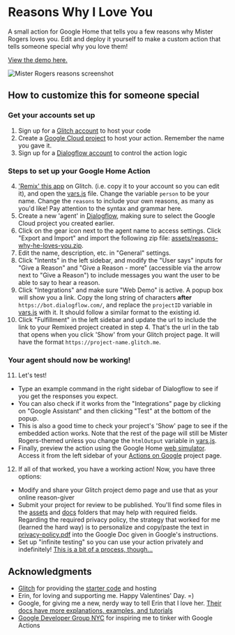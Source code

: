# Reasons Why I Love You

A small action for Google Home that tells you a few reasons why Mister Rogers loves you. Edit and deploy it yourself to make a custom action that tells someone special why you love them!

[View the demo here.](https://reasons-why-i-love-you.glitch.me)

![Mister Rogers reasons screenshot](https://raw.githubusercontent.com/veekas/reasons-why-i-love-you/master/assets/mister-rogers-screenshot.jpeg?token=ADvHnmWPEU-874UcblVRTKmjcoiiYaTsks5ajaB_wA%3D%3D)

## How to customize this for someone special

### Get your accounts set up
 1. Sign up for a [Glitch account](https://glitch.com) to host your code
 2. Create a [Google Cloud project](https://console.cloud.google.com/project) to host your action. Remember the name you gave it.
 3. Sign up for a [Dialogflow account](https://dialogflow.com) to control the action logic

### Steps to set up your Google Home Action
4. ['Remix' this app](https://glitch.com/edit/#!/remix/reasons-why-i-love-you) on Glitch. (i.e. copy it to your account so you can edit it), and open the [vars.js](vars.js) file. Change the variable `person` to be your name. Change the `reasons` to include your own reasons, as many as you'd like! Pay attention to the syntax and grammar here.
5. Create a new 'agent' in [Dialogflow](https://console.dialogflow.com/api-client/#/newAgent), making sure to select the Google Cloud project you created earlier.
6. Click on the gear icon next to the agent name to access settings. Click "Export and Import" and import the following zip file: [assets/reasons-why-he-loves-you.zip](assets/reasons-why-he-loves-you.zip).
7. Edit the name, description, etc. in "General" settings.
8. Click "Intents" in the left sidebar, and modify the "User says" inputs for "Give a Reason" and "Give a Reason - more" (accessible via the arrow next to "Give a Reason") to include messages you want the user to be able to say to hear a reason.
9. Click "Integrations" and make sure "Web Demo" is active. A popup box will show you a link. Copy the long string of characters **after** `https://bot.dialogflow.com/`, and replace the `projectID` variable in [vars.js](vars.js) with it. It should follow a similar format to the existing id.
10. Click "Fulfillment" in the left sidebar and update the url to include the link to your Remixed project created in step 4. That's the url in the tab that opens when you click 'Show' from your Glitch project page. It will have the format `https://project-name.glitch.me`.

### Your agent should now be working!
11. Let's test!
  - Type an example command in the right sidebar of Dialogflow to see if you get the responses you expect.
  - You can also check if it works from the "Integrations" page by clicking on "Google Assistant" and then clicking "Test" at the bottom of the popup.
  - This is also a good time to check your project's 'Show' page to see if the embedded action works. Note that the rest of the page will still be Mister Rogers-themed unless you change the `htmlOutput` variable in [vars.js](vars.js).
  - Finally, preview the action using the Google Home [web simulator](https://developers.google.com/actions/tools/web-simulator). Access it from the left sidebar of your [Actions on Google](https://console.actions.google.com) project page.
12. If all of that worked, you have a working action! Now, you have three options:
  - Modify and share your Glitch project demo page and use that as your online reason-giver
  - Submit your project for review to be published. You'll find some files in the [assets](assets/) and [docs](docs/) folders that may help with required fields. Regarding the required privacy policy, the strategy that worked for me (learned the hard way) is to personalize and copy/paste the text in [privacy-policy.pdf](docs/privacy-policy.pdf) into the Google Doc given in Google's instructions.
  - Set up "infinite testing" so you can use your action privately and indefinitely! [This is a bit of a process, though...](https://medium.com/google-cloud/how-to-create-a-custom-private-google-home-action-260e2c512fc)

## Acknowledgments

- [Glitch](https://glitch.com/) for providing the [starter code](https://glitch.com/~google-home) and hosting
- Erin, for loving and supporting me. Happy Valentines' Day. =)
- Google, for giving me a new, nerdy way to tell Erin that I love her. [Their docs have more explanations, examples, and tutorials](https://developers.google.com/actions/extending-the-assistant)
- [Google Developer Group NYC](https://www.meetup.com/gdgnyc) for inspiring me to tinker with Google Actions
